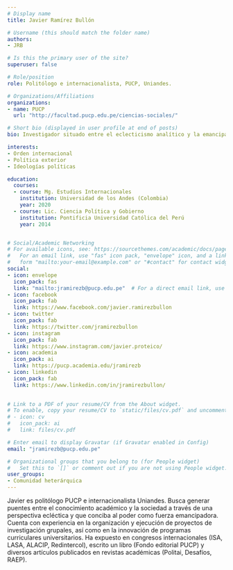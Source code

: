 ```yaml
---
# Display name
title: Javier Ramírez Bullón

# Username (this should match the folder name)
authors:
- JRB

# Is this the primary user of the site?
superuser: false

# Role/position
role: Politólogo e internacionalista, PUCP, Uniandes.

# Organizations/Affiliations
organizations:
- name: PUCP
  url: "http://facultad.pucp.edu.pe/ciencias-sociales/"

# Short bio (displayed in user profile at end of posts)
bio: Investigador situado entre el eclecticismo analítico y la emancipación del poder. 

interests:
- Orden internacional
- Política exterior
- Ideologías políticas

education:
  courses:
  - course: Mg. Estudios Internacionales
    institution: Universidad de los Andes (Colombia)
    year: 2020
  - course: Lic. Ciencia Política y Gobierno
    institution: Pontificia Universidad Católica del Perú
    year: 2014


# Social/Academic Networking
# For available icons, see: https://sourcethemes.com/academic/docs/page-builder/#icons
#   For an email link, use "fas" icon pack, "envelope" icon, and a link in the
#   form "mailto:your-email@example.com" or "#contact" for contact widget.
social:
- icon: envelope
  icon_pack: fas
  link: "mailto:jramirezb@pucp.edu.pe"  # For a direct email link, use "mailto:test@example.org".
- icon: facebook
  icon_pack: fab
  link: https://www.facebook.com/javier.ramirezbullon
- icon: twitter
  icon_pack: fab
  link: https://twitter.com/jramirezbullon
- icon: instagram
  icon_pack: fab
  link: https://www.instagram.com/javier.proteico/
- icon: academia
  icon_pack: ai
  link: https://pucp.academia.edu/jramirezb
- icon: linkedin
  icon_pack: fab
  link: https://www.linkedin.com/in/jramirezbullon/
  

# Link to a PDF of your resume/CV from the About widget.
# To enable, copy your resume/CV to `static/files/cv.pdf` and uncomment the lines below.
# - icon: cv
#   icon_pack: ai
#   link: files/cv.pdf

# Enter email to display Gravatar (if Gravatar enabled in Config)
email: "jramirezb@pucp.edu.pe"

# Organizational groups that you belong to (for People widget)
#   Set this to `[]` or comment out if you are not using People widget.
user_groups:
- Comunidad heterárquica
---
```


Javier es politólogo PUCP e internacionalista Uniandes. Busca generar puentes entre el conocimiento académico y la sociedad a través de una perspectiva ecléctica y que conciba al poder como fuerza emancipadora. Cuenta con experiencia en la organización y ejecución de proyectos de investigación grupales, así como en la innovación de programas curriculares universitarios. Ha expuesto en congresos internacionales (ISA, LASA, ALACIP, Redintercol), escrito un libro (Fondo editorial PUCP) y diversos artículos publicados en revistas académicas (Politai, Desafíos, RAEP). 

